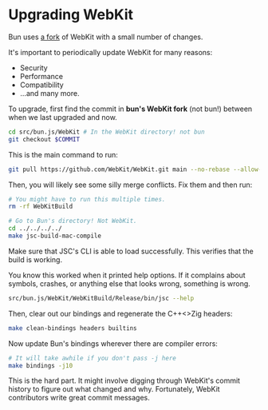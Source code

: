 # Upgrading WebKit

Bun uses [a fork](https://github.com/oven-sh/WebKit) of WebKit with a small number of changes.

It's important to periodically update WebKit for many reasons:

- Security
- Performance
- Compatibility
- …and many more.

To upgrade, first find the commit in **bun's WebKit fork** (not bun!) between when we last upgraded and now.

```bash
cd src/bun.js/WebKit # In the WebKit directory! not bun
git checkout $COMMIT
```

This is the main command to run:

```bash
git pull https://github.com/WebKit/WebKit.git main --no-rebase --allow-unrelated-histories -X theirs
```

Then, you will likely see some silly merge conflicts. Fix them and then run:

```bash
# You might have to run this multiple times.
rm -rf WebKitBuild

# Go to Bun's directory! Not WebKit.
cd ../../../../
make jsc-build-mac-compile
```

Make sure that JSC's CLI is able to load successfully. This verifies that the build is working.

You know this worked when it printed help options. If it complains about symbols, crashes, or anything else that looks wrong, something is wrong.

```bash
src/bun.js/WebKit/WebKitBuild/Release/bin/jsc --help
```

Then, clear out our bindings and regenerate the C++<>Zig headers:

```bash
make clean-bindings headers builtins
```

Now update Bun's bindings wherever there are compiler errors:

```bash
# It will take awhile if you don't pass -j here
make bindings -j10
```

This is the hard part. It might involve digging through WebKit's commit history to figure out what changed and why. Fortunately, WebKit contributors write great commit messages.
